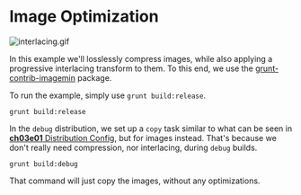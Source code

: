 # Image Optimization

![interlacing.gif][1]

In this example we'll losslessly compress images, while also applying a progressive interlacing transform to them. To this end, we use the [grunt-contrib-imagemin][2] package.

To run the example, simply use `grunt build:release`.

```shell
grunt build:release
```

In the `debug` distribution, we set up a `copy` task similar to what can be seen in [**ch03e01** Distribution Config][3], but for images instead. That's because we don't really need compression, nor interlacing, during `debug` builds.

```shell
grunt build:debug
```

That command will just copy the images, without any optimizations.

  [1]: http://i.imgur.com/oRX0u4V.gif "Interlacing is Fantastic, with Capital F."
  [2]: https://github.com/gruntjs/grunt-contrib-imagemin
  [3]: https://github.com/bevacqua/buildfirst/tree/master/ch03/01_distribution-config "Distribution Config"
